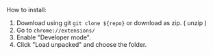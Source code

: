 How to install:

1. Download using git `git clone ${repo}` or download as zip. ( unzip )
2. Go to `chrome://extensions/`
3. Enable "Developer mode".
4. Click "Load unpacked" and choose the folder.
